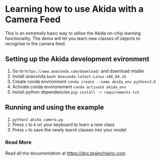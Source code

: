 # Learning how to use Akida with a Camera Feed

This is an extremely basic way to utilise the Akida on-chip learning functionality. The demo will let you learn new classes of objects to recognise in the camera feed.

## Setting up the Akida development evironment

1. Go to `https://www.anaconda.com/download/` and download intaller
2. Install anaconda `bash Anaconda-latest-Linux-x86_64.sh`
3. Create conda environment `conda create --name akida_env python=3.6`
4. Activate conda environement `conda activate akida_env`
5. Install python dependencies `pip install -r requirements.txt`

## Running and using the example

1. `python3 akida_camera.py`
2. Press `1` to `0` on your keyboard to learn a new class
3. Press `s` to save the newly learnt classes into your model


### Read More

Read all the documentation at https://doc.brainchipinc.com